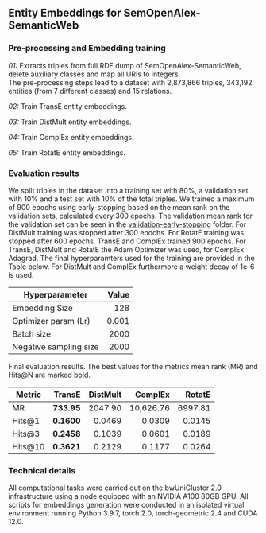 ## Entity Embeddings for SemOpenAlex-SemanticWeb

### Pre-processing and Embedding training

*01:* Extracts triples from full RDF dump of SemOpenAlex-SemanticWeb, delete auxiliary classes and map all URIs to integers.  
      The pre-processing steps lead to a dataset with 2,873,866 triples, 343,192 entities (from 7 different classes) and 15
      relations.

*02:* Train TransE entity embeddings.

*03:* Train DistMult entity embeddings.  

*04:* Train ComplEx entity embeddings.

*05:* Train RotatE entity embeddings.



### Evaluation results

We spilt triples in the dataset into a training set with 80%, a validation set with 10% and
a test set with 10% of the total triples. We trained a maximum of 900 epochs
using early-stopping based on the mean rank on the validation sets, calculated every 300 epochs.
The validation mean rank for the validation set can be seen in the [validation-early-stopping](./validation-early-stopping) folder.
For DistMult training was stopped after 300 epochs. For RotatE training was stopped after 600 epochs. TransE and ComplEx
trained 900 epochs. For TransE, DistMult and RotatE the Adam Optimizer was used,
for ComplEx Adagrad. The final hyperparamters used for the training are provided in the Table below. For DistMult and ComplEx furthermore a weight decay of 1e-6 is used.

| Hyperparameter  | Value | 
|---------|-------:|
| Embedding Size      | 128 |  
| Optimizer param (Lr)  |  0.001 | 
| Batch size  |  2000 |
| Negative sampling size |  2000 |



Final evaluation results. The best values for the metrics mean rank (MR) and Hits@N are marked bold.

| Metric  | TransE | DistMult | ComplEx | RotatE |
|---------|-------:|---------:|--------:|----------:|
| MR      | **733.95** |  2047.90  |  10,626.76 |   6997.81  |
| Hits@1  |  **0.1600** |  0.0469   |  0.0309  |   0.0145   |
| Hits@3  |  **0.2458** |  0.1039   |  0.0601  |   0.0189   |
| Hits@10 |  **0.3621** |  0.2129   |  0.1177  |   0.0264  |



### Technical details
All computational tasks were carried out on the bwUniCluster 2.0 infrastructure using a node equipped with an NVIDIA A100 80GB GPU. 
All scripts for embeddings generation were conducted in an isolated virtual environment running Python 3.9.7, torch 2.0, torch-geometric 2.4 and CUDA 12.0.
